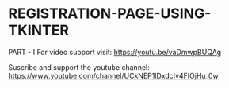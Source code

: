 # REGISTRATION-PAGE-USING-TKINTER
PART - I
For video support visit: https://youtu.be/vaDmwpBUQAg

Suscribe and support the youtube channel: https://www.youtube.com/channel/UCkNEP1lDxdcIv4FIOjHu_0w
